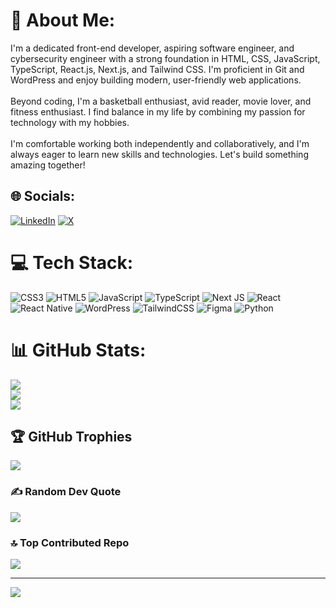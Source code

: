 # 💫 About Me:
I'm a dedicated front-end developer, aspiring software engineer, and cybersecurity engineer with a strong foundation in HTML, CSS, JavaScript, TypeScript, React.js, Next.js, and Tailwind CSS. I'm proficient in Git and WordPress and enjoy building modern, user-friendly web applications.<br><br>Beyond coding, I'm a basketball enthusiast, avid reader, movie lover, and fitness enthusiast. I find balance in my life by combining my passion for technology with my hobbies.<br><br>I'm comfortable working both independently and collaboratively, and I'm always eager to learn new skills and technologies. Let's build something amazing together!


## 🌐 Socials:
[![LinkedIn](https://img.shields.io/badge/LinkedIn-%230077B5.svg?logo=linkedin&logoColor=white)](https://linkedin.com/in/https://www.linkedin.com/in/gideon-hoenyefia-74a93a233/) [![X](https://img.shields.io/badge/X-black.svg?logo=X&logoColor=white)](https://x.com/https://x.com/HoenyefiaGideon) 

# 💻 Tech Stack:
![CSS3](https://img.shields.io/badge/css3-%231572B6.svg?style=for-the-badge&logo=css3&logoColor=white) ![HTML5](https://img.shields.io/badge/html5-%23E34F26.svg?style=for-the-badge&logo=html5&logoColor=white) ![JavaScript](https://img.shields.io/badge/javascript-%23323330.svg?style=for-the-badge&logo=javascript&logoColor=%23F7DF1E) ![TypeScript](https://img.shields.io/badge/typescript-%23007ACC.svg?style=for-the-badge&logo=typescript&logoColor=white) ![Next JS](https://img.shields.io/badge/Next-black?style=for-the-badge&logo=next.js&logoColor=white) ![React](https://img.shields.io/badge/react-%2320232a.svg?style=for-the-badge&logo=react&logoColor=%2361DAFB) ![React Native](https://img.shields.io/badge/react_native-%2320232a.svg?style=for-the-badge&logo=react&logoColor=%2361DAFB) ![WordPress](https://img.shields.io/badge/WordPress-%23117AC9.svg?style=for-the-badge&logo=WordPress&logoColor=white) ![TailwindCSS](https://img.shields.io/badge/tailwindcss-%2338B2AC.svg?style=for-the-badge&logo=tailwind-css&logoColor=white) ![Figma](https://img.shields.io/badge/figma-%23F24E1E.svg?style=for-the-badge&logo=figma&logoColor=white) ![Python](https://img.shields.io/badge/python-3670A0?style=for-the-badge&logo=python&logoColor=ffdd54)
# 📊 GitHub Stats:
![](https://github-readme-stats.vercel.app/api?username=K-0bby&theme=dark&hide_border=false&include_all_commits=true&count_private=false)<br/>
![](https://github-readme-streak-stats.herokuapp.com/?user=K-0bby&theme=dark&hide_border=false)<br/>
![](https://github-readme-stats.vercel.app/api/top-langs/?username=K-0bby&theme=dark&hide_border=false&include_all_commits=true&count_private=false&layout=compact)

## 🏆 GitHub Trophies
![](https://github-profile-trophy.vercel.app/?username=K-0bby&theme=radical&no-frame=false&no-bg=false&margin-w=4)

### ✍️ Random Dev Quote
![](https://quotes-github-readme.vercel.app/api?type=horizontal&theme=dark)

### 🔝 Top Contributed Repo
![](https://github-contributor-stats.vercel.app/api?username=K-0bby&limit=5&theme=dark&combine_all_yearly_contributions=true)

---
[![](https://visitcount.itsvg.in/api?id=K-0bby&icon=0&color=0)](https://visitcount.itsvg.in)

<!-- Proudly created with GPRM ( https://gprm.itsvg.in ) -->
